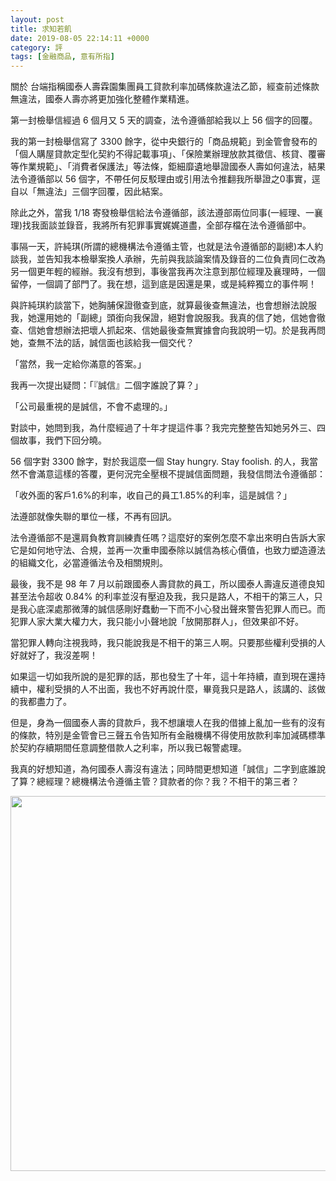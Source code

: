```yaml
---
layout: post
title: 求知若飢
date: 2019-08-05 22:14:11 +0000
category: 評
tags: [金融商品, 意有所指]
---
```


關於 台端指稱國泰人壽霖園集團員工貸款利率加碼條款違法乙節，經查前述條款無違法，國泰人壽亦將更加強化整體作業精進。

第一封檢舉信經過 6 個月又 5 天的調查，法令遵循部給我以上 56 個字的回覆。

<!--more-->

我的第一封檢舉信寫了 3300 餘字，從中央銀行的「商品規範」到金管會發布的「個人購屋貸款定型化契約不得記載事項」、「保險業辦理放款其徵信、核貸、覆審等作業規範」、「消費者保護法」等法條，鉅細靡遺地舉證國泰人壽如何違法，結果法令遵循部以 56 個字，不帶任何反駁理由或引用法令推翻我所舉證之0事實，逕自以「無違法」三個字回覆，因此結案。

除此之外，當我 ‪1/18‬ 寄發檢舉信給法令遵循部，該法遵部兩位同事(一經理、一襄理)找我面談並錄音，我將所有犯罪事實娓娓道盡，全部存檔在法令遵循部中。

事隔一天，許純琪(所謂的總機構法令遵循主管，也就是法令遵循部的副總)本人約談我，並告知我本檢舉案換人承辦，先前與我談論案情及錄音的二位負責同仁改為另一個更年輕的經辦。我沒有想到，事後當我再次注意到那位經理及襄理時，一個留停，一個調了部門了。我在想，這到底是因還是果，或是純粹獨立的事件啊！

與許純琪約談當下，她胸脯保證徹查到底，就算最後查無違法，也會想辦法說服我，她還用她的「副總」頭銜向我保證，絕對會說服我。我真的信了她，信她會徹查、信她會想辦法把壞人抓起來、信她最後查無實據會向我說明一切。於是我再問她，查無不法的話，誠信面也該給我一個交代？

「當然，我一定給你滿意的答案。」

我再一次提出疑問：「『誠信』二個字誰說了算？」

「公司最重視的是誠信，不會不處理的。」

對談中，她問到我，為什麼經過了十年才提這件事？我完完整整告知她另外三、四個故事，我們下回分曉。

56 個字對 3300 餘字，對於我這麼一個 Stay hungry. Stay foolish. 的人，我當然不會滿意這樣的答覆，更何況完全壓根不提誠信面問題，我發信問法令遵循部：

「收外面的客戶1.6%的利率，收自己的員工1.85%的利率，這是誠信？」

法遵部就像失聯的單位一樣，不再有回訊。

法令遵循部不是還肩負教育訓練責任嗎？這麼好的案例怎麼不拿出來明白告訴大家它是如何地守法、合規，並再一次重申國泰除以誠信為核心價值，也致力塑造遵法的組織文化，必當遵循法令及相關規則。

最後，我不是 98 年 7 月以前跟國泰人壽貸款的員工，所以國泰人壽違反道德良知甚至法令超收 0.84% 的利率並沒有壓迫及我，我只是路人，不相干的第三人，只是我心底深處那微薄的誠信感剛好蠢動一下而不小心發出聲來警告犯罪人而已。而犯罪人家大業大權力大，我只能小小聲地說「放開那群人」，但效果卻不好。

當犯罪人轉向注視我時，我只能說我是不相干的第三人啊。只要那些權利受損的人好就好了，我沒差啊！

如果這一切如我所說的是犯罪的話，那也發生了十年，這十年持續，直到現在還持續中，權利受損的人不出面，我也不好再說什麼，畢竟我只是路人，該講的、該做的我都盡力了。

但是，身為一個國泰人壽的貸款戶，我不想讓壞人在我的借據上亂加一些有的沒有的條款，特別是金管會已三聲五令告知所有金融機構不得使用放款利率加減碼標準於契約存續期間任意調整借款人之利率，所以我已報警處理。

我真的好想知道，為何國泰人壽沒有違法；同時間更想知道「誠信」二字到底誰說了算？總經理？總機構法令遵循主管？貸款者的你？我？不相干的第三者？

<!--  ![1](/cathax/assets/img/2019/hungry1.jpg)-->
<img src="https://doltegg.github.io/cathax/assets/img/2019/hungry1.jpg" style="width:600px"/>
